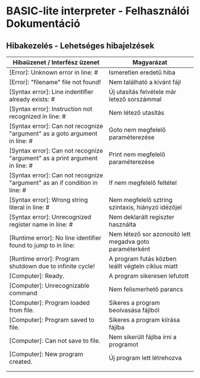 # BASIC-lite interpreter - Felhasználói Dokumentáció 

## Hibakezelés - Lehetséges hibajelzések
| Hibaüzenet / Interfész üzenet                                               | Magyarázat                                               |
|-----------------------------------------------------------------------------|----------------------------------------------------------|
| [Error]: Unknown error in line: #                                           | Ismeretlen eredetű hiba                                  |
| [Error]: "filename" file not found!                                         | Nem található a kívánt fájl                              |
| [Syntax error]: Line indentifier already exists: #                          | Új utasítás felvétele már letező sorszámmal              |
| [Syntax error]: Instruction not recognized in line: #                       | Nem létező utasítás                                      |
| [Syntax error]: Can not recognize "argument" as a goto argument in line: #  | Goto nem megfelelő paraméterezése                        |
| [Syntax error]: Can not recognize "argument" as a print argument in line: # | Print nem megfelelő paraméterezése                       |
| [Syntax error]: Can not recognize "argument" as an if condition in line: #  | If nem megfelelő feltétel                                |
| [Syntax error]: Wrong string literal in line: #                             | Nem megfelelő sztring szintaxis, hiányzó idézőjel        |
| [Syntax error]: Unrecognized register name in line: #                       | Nem deklarált regiszter használta                        |
| [Runtime error]: No line identifier found to jump to in line:               | Nem létező sor azonosító lett megadva goto paraméterként |
| [Runtime error]: Program shutdown due to infinite cycle!                    | A program futás közben leállt végteln ciklus miatt       |
| [Computer]: Ready.                                                          | A program sikeresen lefutott                             |
| [Computer]: Unrecognizable command                                          | Nem felismerhető parancs                                 |
| [Computer]: Program loaded from file.                                       | Sikeres a program beolvasása fájlból                     |
| [Computer]: Program saved to file.                                          | Sikeres a program kiírása fájlba                         |
| [Computer]: Can not save to file.                                           | Nem sikerült fájlba írni a programot                     |
| [Computer]: New program created.                                            | Új program lett létrehozva                               |
|                                                                             |                                                          |
|                                                                             |                                                          |
